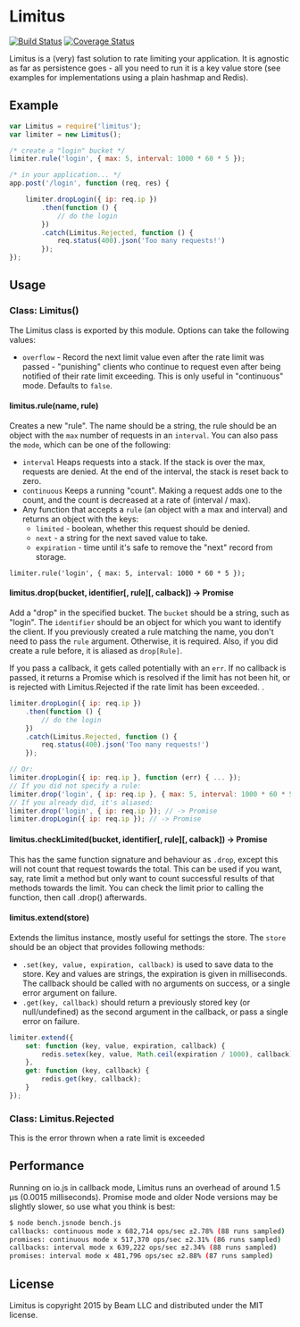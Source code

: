 # Limitus

[![Build Status](https://travis-ci.org/MCProHosting/limitus.svg)](https://travis-ci.org/MCProHosting/limitus) [![Coverage Status](https://coveralls.io/repos/MCProHosting/limitus/badge.svg?branch=master)](https://coveralls.io/r/MCProHosting/limitus?branch=master)

Limitus is a (very) fast solution to rate limiting your application. It is agnostic as far as persistence goes - all you need to run it is a key value store (see examples for implementations using a plain hashmap and Redis).

## Example

```js
var Limitus = require('limitus');
var limiter = new Limitus();

/* create a "login" bucket */
limiter.rule('login', { max: 5, interval: 1000 * 60 * 5 });

/* in your application... */
app.post('/login', function (req, res) {

    limiter.dropLogin({ ip: req.ip })
        .then(function () {
            // do the login
        })
        .catch(Limitus.Rejected, function () {
            req.status(400).json('Too many requests!')
        });
});
```

## Usage

### Class: Limitus()

The Limitus class is exported by this module. Options can take the following values:

 * `overflow` - Record the next limit value even after the rate limit was passed - "punishing" clients who continue to request even after being notified of their rate limit exceeding. This is only useful in "continuous" mode. Defaults to `false`.


#### limitus.rule(name, rule)

Creates a new "rule". The name should be a string, the rule should be an object with the `max` number of requests in an `interval`. You can also pass the `mode`, which can be one of the following:

 * `interval` Heaps requests into a stack. If the stack is over the max, requests are denied. At the end of the interval, the stack is reset back to zero.
 * `continuous` Keeps a running "count". Making a request adds one to the count, and the count is decreased at a rate of (interval / max).
 * Any function that accepts a `rule` (an object with a max and interval) and returns an object with the keys:
   * `limited` - boolean, whether this request should be denied.
   * `next` - a string for the next saved value to take.
   * `expiration` - time until it's safe to remove the "next" record from storage.

```
limiter.rule('login', { max: 5, interval: 1000 * 60 * 5 });
```

#### limitus.drop(bucket, identifier[, rule][, calback]) -> Promise

Add a "drop" in the specified bucket. The `bucket` should be a string, such as "login". The `identifier` should be an object for which you want to identify the client. If you previously created a rule matching the name, you don't need to pass the `rule` argument. Otherwise, it is required. Also, if you did create a rule before, it is aliased as `drop[Rule]`.

If you pass a callback, it gets called potentially with an `err`. If no callback is passed, it returns a Promise which is resolved if the limit has not been hit, or is rejected with Limitus.Rejected if the rate limit has been exceeded.
.

```js
limiter.dropLogin({ ip: req.ip })
    .then(function () {
        // do the login
    })
    .catch(Limitus.Rejected, function () {
        req.status(400).json('Too many requests!')
    });

// Or:
limiter.dropLogin({ ip: req.ip }, function (err) { ... });
// If you did not specify a rule:
limiter.drop('login', { ip: req.ip }, { max: 5, interval: 1000 * 60 * 5 }); // -> Promise
// If you already did, it's aliased:
limiter.drop('login', { ip: req.ip }); // -> Promise
limiter.dropLogin({ ip: req.ip }); // -> Promise
```

#### limitus.checkLimited(bucket, identifier[, rule][, calback]) -> Promise

This has the same function signature and behaviour as `.drop`, except this will not count that request towards the total. This can be used if you want, say, rate limit a method but only want to count successful results of that methods towards the limit. You can check the limit prior to calling the function, then call .drop() afterwards.

#### limitus.extend(store)

Extends the limitus instance, mostly useful for settings the store. The `store` should be an object that provides following methods:

 * `.set(key, value, expiration, callback)` is used to save data to the store. Key and values are strings, the expiration is given in milliseconds. The callback should be called with no arguments on success, or a single error argument on failure.
 * `.get(key, callback)` should return a previously stored key (or null/undefined) as the second argument in the callback, or pass a single error on failure.

```js
limiter.extend({
    set: function (key, value, expiration, callback) {
        redis.setex(key, value, Math.ceil(expiration / 1000), callback);
    },
    get: function (key, callback) {
        redis.get(key, callback);
    }
});
```

### Class: Limitus.Rejected

This is the error thrown when a rate limit is exceeded

## Performance

Running on io.js in callback mode, Limitus runs an overhead of around 1.5 μs (0.0015 milliseconds). Promise mode and older Node versions may be slightly slower, so use what you think is best:

```bash
$ node bench.jsnode bench.js
callbacks: continuous mode x 682,714 ops/sec ±2.78% (88 runs sampled)
promises: continuous mode x 517,370 ops/sec ±2.31% (86 runs sampled)
callbacks: interval mode x 639,222 ops/sec ±2.34% (88 runs sampled)
promises: interval mode x 481,796 ops/sec ±2.88% (87 runs sampled)
```

## License

Limitus is copyright 2015 by Beam LLC and distributed under the MIT license.
